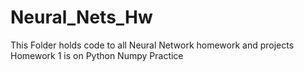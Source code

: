 # Neural_Nets_Hw
This Folder holds code to all Neural Network homework and projects
Homework 1 is on Python Numpy Practice
